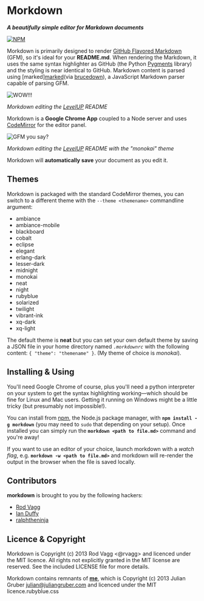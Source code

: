 # Morkdown

***A beautifully simple editor for Markdown documents***

[![NPM](https://nodei.co/npm/morkdown.png?compact=true)](https://nodei.co/npm/morkdown/)

Morkdown is primarily designed to render [GitHub Flavored Markdown](http://github.github.com/github-flavored-markdown/) (GFM), so it's ideal for your **README.md**. When rendering the Markdown, it uses the same syntax highlighter as GitHub (the Python [Pygments](http://pygments.org/) library) and the styling is near identical to GitHub. Markdown content is parsed using [marked][marked](https://github.com/chjj/marked)(via [brucedown](https://github.com/rvagg/node-brucedown/)), a JavaScript Markdown parser capable of parsing GFM.

![WOW!!!](https://github.com/rvagg/morkdown/blob/gh-pages/screenshot-1.png)

*Morkdown editing the [LevelUP](https://github.com/rvagg/node-levelup) README*

Morkdown is a **Google Chrome App** coupled to a Node server and uses [CodeMirror](http://codemirror.net) for the editor panel.

![GFM you say?](https://github.com/rvagg/morkdown/blob/gh-pages/screenshot-2.png)

*Morkdown editing the [LevelUP](https://github.com/rvagg/node-levelup) README with the "monokai" theme*

Morkdown will **automatically save** your document as you edit it.

## Themes

Morkdown is packaged with the standard CodeMirror themes, you can switch to a different theme with the `--theme <themename>` commandline argument:

  * ambiance
  * ambiance-mobile
  * blackboard
  * cobalt
  * eclipse
  * elegant
  * erlang-dark
  * lesser-dark
  * midnight
  * monokai
  * neat
  * night
  * rubyblue
  * solarized
  * twilight
  * vibrant-ink
  * xq-dark
  * xq-light

The default theme is **neat** but you can set your own default theme by saving a JSON file in your home directory named *`.morkdownrc`* with the following content: `{ "theme": "themename" }`. (My theme of choice is *monokai*).

## Installing & Using

You'll need Google Chrome of course, plus you'll need a python interpreter on your system to get the syntax highlighting working&mdash;which should be fine for Linux and Mac users. Getting it running on Windows might be a little tricky (but presumably not impossible!).

You can install from [npm](http://npmjs.org), the Node.js package manager, with **`npm install -g morkdown`** (you may need to `sudo` that depending on your setup). Once installed you can simply run the **`morkdown <path to file.md>`** command and you're away!

If you want to use an editor of your choice, launch morkdown with a *watch flag*, e.g. **`morkdown -w <path to file.md>`** and morkdown will re-render the output in the browser when the file is saved locally.

## Contributors

**morkdown** is brought to you by the following hackers:

 * [Rod Vagg](https://github.com/rvagg)
 * [Ian Duffy](https://github.com/imduffy15)
 * [ralphtheninja](https://github.com/ralphtheninja)

## Licence & Copyright

Morkdown is Copyright (c) 2013 Rod Vagg <@rvagg> and licenced under the MIT licence. All rights not explicitly granted in the MIT license are reserved. See the included LICENSE file for more details.

Morkdown contains remnants of **[me](http://github.com/juliangruber/me/)**, which is Copyright (c) 2013 Julian Gruber <julian@juliangruber.com> and licenced under the MIT licence.rubyblue.css
